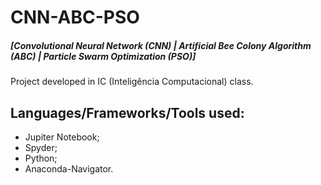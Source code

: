 # CNN-ABC-PSO
##### [Convolutional Neural Network (CNN) | Artificial Bee Colony Algorithm (ABC) | Particle Swarm Optimization (PSO)]

Project developed in IC (Inteligência Computacional) class.

## Languages/Frameworks/Tools used:
  - Jupiter Notebook;
  - Spyder;
  - Python;
  - Anaconda-Navigator.
